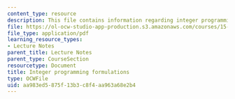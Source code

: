 ```yaml
---
content_type: resource
description: This file contains information regarding integer programming formulations.
file: https://ol-ocw-studio-app-production.s3.amazonaws.com/courses/15-053-optimization-methods-in-management-science-spring-2013/aa983ed5875f13b3c8f4aa963a68e2b4_MIT15_053S13_lec11.pdf
file_type: application/pdf
learning_resource_types:
- Lecture Notes
parent_title: Lecture Notes
parent_type: CourseSection
resourcetype: Document
title: Integer programming formulations
type: OCWFile
uid: aa983ed5-875f-13b3-c8f4-aa963a68e2b4
---
```


